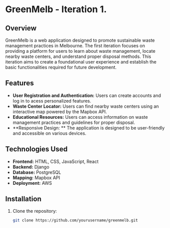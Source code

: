 # GreenMelb - Iteration 1.

## Overview

GreenMelb is a web application designed to promote sustainable waste management practices in Melbourne. The first iteration focuses on providing a platform for users to learn about waste management, locate nearby waste centers, and understand proper disposal methods. This iteration aims to create a foundational user experience and establish the basic functionalities required for future development.

## Features

- **User Registration and Authentication:** Users can create accounts and log in to acess personalized features.
- **Waste Center Locator:** Users can find nearby waste centers using an interactive map powered by the Mapbox API.
- **Educational Resources:** Users can access information on waste management practices and guidelines for proper disposal.
- **Responsive Design: ** The application is designed to be user-friendly and accessible on various devices.

## Technologies Used

- **Frontend:** HTML, CSS, JavaScript, React
- **Backend:** Django
- **Database:** PostgreSQL
- **Mapping:** Mapbox API
- **Deployment:** AWS

## Installation

1. Clone the repository:
   ```bash
   git clone https://github.com/yourusername/greenmelb.git
